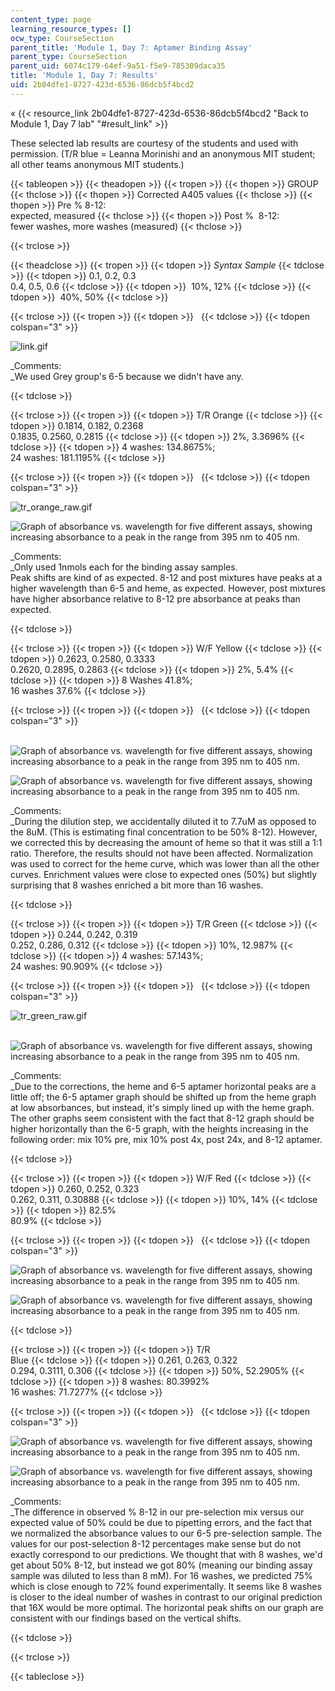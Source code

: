 ```yaml
---
content_type: page
learning_resource_types: []
ocw_type: CourseSection
parent_title: 'Module 1, Day 7: Aptamer Binding Assay'
parent_type: CourseSection
parent_uid: 6074c179-64ef-9a51-f5e9-785309daca35
title: 'Module 1, Day 7: Results'
uid: 2b04dfe1-8727-423d-6536-86dcb5f4bcd2
---
```


« {{< resource_link 2b04dfe1-8727-423d-6536-86dcb5f4bcd2 "Back to Module 1, Day 7 lab" "#result_link" >}}

These selected lab results are courtesy of the students and used with permission. (T/R blue = Leanna Morinishi and an anonymous MIT student; all other teams anonymous MIT students.)

{{< tableopen >}}
{{< theadopen >}}
{{< tropen >}}
{{< thopen >}}
GROUP
{{< thclose >}}
{{< thopen >}}
Corrected A405 values
{{< thclose >}}
{{< thopen >}}
Pre % 8-12:  
expected, measured
{{< thclose >}}
{{< thopen >}}
Post %  8-12:  
fewer washes, more washes (measured)
{{< thclose >}}

{{< trclose >}}

{{< theadclose >}}
{{< tropen >}}
{{< tdopen >}}
_Syntax Sample_
{{< tdclose >}}
{{< tdopen >}}
0.1, 0.2, 0.3  
0.4, 0.5, 0.6
{{< tdclose >}}
{{< tdopen >}}
 10%, 12%
{{< tdclose >}}
{{< tdopen >}}
 40%, 50%
{{< tdclose >}}

{{< trclose >}}
{{< tropen >}}
{{< tdopen >}}
 
{{< tdclose >}}
{{< tdopen colspan="3" >}}


![link.gif](/courses/biological-engineering/20-109-laboratory-fundamentals-in-biological-engineering-spring-2010/labs/module-1-day-7-aptamer-binding-assay/module-1-day-7-results/link.gif)

_Comments:  
_We used Grey group's 6-5 because we didn't have any.


{{< tdclose >}}

{{< trclose >}}
{{< tropen >}}
{{< tdopen >}}
T/R Orange
{{< tdclose >}}
{{< tdopen >}}
0.1814, 0.182, 0.2368  
0.1835, 0.2560, 0.2815
{{< tdclose >}}
{{< tdopen >}}
2%, 3.3696%
{{< tdclose >}}
{{< tdopen >}}
4 washes: 134.8675%;  
24 washes: 181.1195%
{{< tdclose >}}

{{< trclose >}}
{{< tropen >}}
{{< tdopen >}}
 
{{< tdclose >}}
{{< tdopen colspan="3" >}}


![tr_orange_raw.gif](/courses/biological-engineering/20-109-laboratory-fundamentals-in-biological-engineering-spring-2010/labs/module-1-day-7-aptamer-binding-assay/module-1-day-7-results/tr_orange_raw.gif)

  
![Graph of absorbance vs. wavelength for five different assays, showing increasing absorbance to a peak in the range from 395 nm to 405 nm.](/courses/biological-engineering/20-109-laboratory-fundamentals-in-biological-engineering-spring-2010/labs/module-1-day-7-aptamer-binding-assay/module-1-day-7-results/tr_orange_norm.gif)

_Comments:  
_Only used 1nmols each for the binding assay samples.  
Peak shifts are kind of as expected. 8-12 and post mixtures have peaks at a higher wavelength than 6-5 and heme, as expected. However, post mixtures have higher absorbance relative to 8-12 pre absorbance at peaks than expected.


{{< tdclose >}}

{{< trclose >}}
{{< tropen >}}
{{< tdopen >}}
W/F Yellow
{{< tdclose >}}
{{< tdopen >}}
0.2623, 0.2580, 0.3333  
0.2620, 0.2895, 0.2863
{{< tdclose >}}
{{< tdopen >}}
2%, 5.4%
{{< tdclose >}}
{{< tdopen >}}
8 Washes 41.8%;  
16 washes 37.6%
{{< tdclose >}}

{{< trclose >}}
{{< tropen >}}
{{< tdopen >}}
 
{{< tdclose >}}
{{< tdopen colspan="3" >}}


 ![Graph of absorbance vs. wavelength for five different assays, showing increasing absorbance to a peak in the range from 395 nm to 405 nm.](/courses/biological-engineering/20-109-laboratory-fundamentals-in-biological-engineering-spring-2010/labs/module-1-day-7-aptamer-binding-assay/module-1-day-7-results/wf_yellow_raw.gif)

![Graph of absorbance vs. wavelength for five different assays, showing increasing absorbance to a peak in the range from 395 nm to 405 nm.](/courses/biological-engineering/20-109-laboratory-fundamentals-in-biological-engineering-spring-2010/labs/module-1-day-7-aptamer-binding-assay/module-1-day-7-results/wf_yellow_norm.gif)

_Comments:  
_During the dilution step, we accidentally diluted it to 7.7uM as opposed to the 8uM. (This is estimating final concentration to be 50% 8-12). However, we corrected this by decreasing the amount of heme so that it was still a 1:1 ratio. Therefore, the results should not have been affected. Normalization was used to correct for the heme curve, which was lower than all the other curves. Enrichment values were close to expected ones (50%) but slightly surprising that 8 washes enriched a bit more than 16 washes.


{{< tdclose >}}

{{< trclose >}}
{{< tropen >}}
{{< tdopen >}}
T/R Green
{{< tdclose >}}
{{< tdopen >}}
0.244, 0.242, 0.319  
0.252, 0.286, 0.312
{{< tdclose >}}
{{< tdopen >}}
10%, 12.987%
{{< tdclose >}}
{{< tdopen >}}
4 washes: 57.143%;  
24 washes: 90.909%
{{< tdclose >}}

{{< trclose >}}
{{< tropen >}}
{{< tdopen >}}
 
{{< tdclose >}}
{{< tdopen colspan="3" >}}


![tr_green_raw.gif](/courses/biological-engineering/20-109-laboratory-fundamentals-in-biological-engineering-spring-2010/labs/module-1-day-7-aptamer-binding-assay/module-1-day-7-results/tr_green_raw.gif)  
 

![Graph of absorbance vs. wavelength for five different assays, showing increasing absorbance to a peak in the range from 395 nm to 405 nm.](/courses/biological-engineering/20-109-laboratory-fundamentals-in-biological-engineering-spring-2010/labs/module-1-day-7-aptamer-binding-assay/module-1-day-7-results/tr_green_norm.gif)

_Comments:  
_Due to the corrections, the heme and 6-5 aptamer horizontal peaks are a little off; the 6-5 aptamer graph should be shifted up from the heme graph at low absorbances, but instead, it's simply lined up with the heme graph. The other graphs seem consistent with the fact that 8-12 graph should be higher horizontally than the 6-5 graph, with the heights increasing in the following order: mix 10% pre, mix 10% post 4x, post 24x, and 8-12 aptamer.


{{< tdclose >}}

{{< trclose >}}
{{< tropen >}}
{{< tdopen >}}
W/F Red
{{< tdclose >}}
{{< tdopen >}}
0.260, 0.252, 0.323  
0.262, 0.311, 0.30888
{{< tdclose >}}
{{< tdopen >}}
10%, 14%
{{< tdclose >}}
{{< tdopen >}}
82.5%  
80.9%
{{< tdclose >}}

{{< trclose >}}
{{< tropen >}}
{{< tdopen >}}
 
{{< tdclose >}}
{{< tdopen colspan="3" >}}


![Graph of absorbance vs. wavelength for five different assays, showing increasing absorbance to a peak in the range from 395 nm to 405 nm.](/courses/biological-engineering/20-109-laboratory-fundamentals-in-biological-engineering-spring-2010/labs/module-1-day-7-aptamer-binding-assay/module-1-day-7-results/wf_red_normdata.gif)

![Graph of absorbance vs. wavelength for five different assays, showing increasing absorbance to a peak in the range from 395 nm to 405 nm.](/courses/biological-engineering/20-109-laboratory-fundamentals-in-biological-engineering-spring-2010/labs/module-1-day-7-aptamer-binding-assay/module-1-day-7-results/wf_red_normgraph.gif)


{{< tdclose >}}

{{< trclose >}}
{{< tropen >}}
{{< tdopen >}}
T/R  
Blue
{{< tdclose >}}
{{< tdopen >}}
0.261, 0.263, 0.322  
0.294, 0.3111, 0.306
{{< tdclose >}}
{{< tdopen >}}
50%, 52.2905%
{{< tdclose >}}
{{< tdopen >}}
8 washes: 80.3992%  
16 washes: 71.7277%
{{< tdclose >}}

{{< trclose >}}
{{< tropen >}}
{{< tdopen >}}
 
{{< tdclose >}}
{{< tdopen colspan="3" >}}


![Graph of absorbance vs. wavelength for five different assays, showing increasing absorbance to a peak in the range from 395 nm to 405 nm.](/courses/biological-engineering/20-109-laboratory-fundamentals-in-biological-engineering-spring-2010/labs/module-1-day-7-aptamer-binding-assay/module-1-day-7-results/tr_blue_raw.gif)

![Graph of absorbance vs. wavelength for five different assays, showing increasing absorbance to a peak in the range from 395 nm to 405 nm.](/courses/biological-engineering/20-109-laboratory-fundamentals-in-biological-engineering-spring-2010/labs/module-1-day-7-aptamer-binding-assay/module-1-day-7-results/tr_blue_norm.gif)

_Comments:  
_The difference in observed % 8-12 in our pre-selection mix versus our expected value of 50% could be due to pipetting errors, and the fact that we normalized the absorbance values to our 6-5 pre-selection sample. The values for our post-selection 8-12 percentages make sense but do not exactly correspond to our predictions. We thought that with 8 washes, we'd get about 50% 8-12, but instead we got 80% (meaning our binding assay sample was diluted to less than 8 mM). For 16 washes, we predicted 75% which is close enough to 72% found experimentally. It seems like 8 washes is closer to the ideal number of washes in contrast to our original prediction that 16X would be more optimal. The horizontal peak shifts on our graph are consistent with our findings based on the vertical shifts.


{{< tdclose >}}

{{< trclose >}}

{{< tableclose >}}